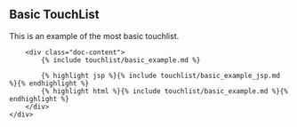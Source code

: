 <div class="line">
	<h2>Basic TouchList</h2>
	<p class="unit size1of3 gutter-right">This is an example of the most basic touchlist.</p>
	<div class="lastUnit">

		<div class="doc-content">
			{% include touchlist/basic_example.md %}

			{% highlight jsp %}{% include touchlist/basic_example_jsp.md %}{% endhighlight %}
			{% highlight html %}{% include touchlist/basic_example.md %}{% endhighlight %}
		</div>
	</div>
</div>
